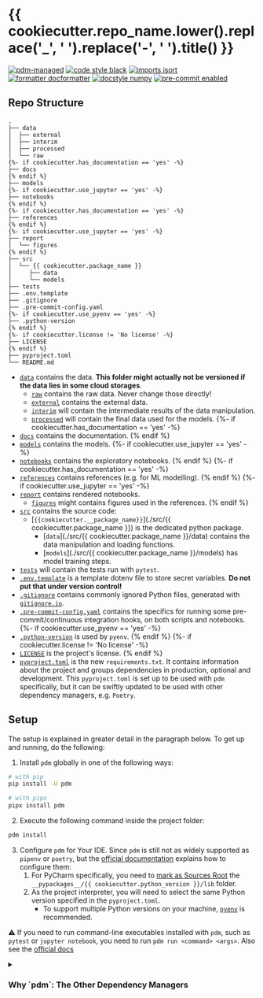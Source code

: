 # {{ cookiecutter.repo_name.lower().replace('_', ' ').replace('-', ' ').title() }}

[![pdm-managed](https://img.shields.io/badge/pdm-managed-blueviolet)](https://pdm.fming.dev)
[![code style black](https://img.shields.io/badge/code%20style-black-000000.svg)](https://github.com/psf/black)
[![imports isort](https://img.shields.io/badge/%20imports-isort-%231674b1)](https://pycqa.github.io/isort/)
[![formatter docformatter](https://img.shields.io/badge/%20formatter-docformatter-fedcba.svg)](https://github.com/PyCQA/docformatter)
[![docstyle numpy](https://img.shields.io/badge/%20style-numpy-459db9.svg)](https://numpydoc.readthedocs.io/en/latest/format.html)
[![pre-commit enabled](https://img.shields.io/badge/pre--commit-enabled-brightgreen?logo=pre-commit&logoColor=white)](https://github.com/pre-commit/pre-commit)

## Repo Structure

```
.
├── data
│  ├── external
│  ├── interim
│  ├── processed
│  └── raw
{%- if cookiecutter.has_documentation == 'yes' -%}
├── docs
{% endif %}
├── models
{%- if cookiecutter.use_jupyter == 'yes' -%}
├── notebooks
{% endif %}
{%- if cookiecutter.has_documentation == 'yes' -%}
├── references
{% endif %}
{%- if cookiecutter.use_jupyter == 'yes' -%}
├── report
│  └── figures
{% endif %}
├── src
│  └── {{ cookiecutter.package_name }}
│     ├── data
│     └── models
├── tests
├── .env.template
├── .gitignore
├── .pre-commit-config.yaml
{%- if cookiecutter.use_pyenv == 'yes' -%}
├── .python-version
{% endif %}
{%- if cookiecutter.license != 'No license' -%}
├── LICENSE
{% endif %}
├── pyproject.toml
└── README.md
```


* [`data`](./data) contains the data. **This folder might actually not be versioned if the data lies in some cloud storages**.
  * [`raw`](./data/raw) contains the raw data. Never change those directly!
  * [`external`](./data/external) contains the external data.
  * [`interim`](./data/interim) will contain the intermediate results of the data manipulation.
  * [`processed`](./data/processed) will contain the final data used for the models.
{%- if cookiecutter.has_documentation == 'yes' -%}
* [`docs`](./docs) contains the documentation.
{% endif %}
* [`models`](./models) contains the models.
{%- if cookiecutter.use_jupyter == 'yes' -%}
* [`notebooks`](./notebooks) contains the exploratory notebooks. 
{% endif %}
{%- if cookiecutter.has_documentation == 'yes' -%}
* [`references`](./references) contains references (e.g. for ML modelling).
{% endif %}
{%- if cookiecutter.use_jupyter == 'yes' -%}
* [`report`](./report) contains rendered notebooks.
  * [`figures`](./figures) might contains figures used in the references.
{% endif %}
* [`src`](./src) contains the source code: 
  * [`{{cookiecutter.__package_name}}`](./src/{{ cookiecutter.package_name }}) is the dedicated python package.
    * [`data`](./src/{{ cookiecutter.package_name }}/data) contains the data manipulation and loading functions.
    * [`models`](./src/{{ cookiecutter.package_name }}/models) has model training steps.
* [`tests`](./tests) will contain the tests run with `pytest`.
* [`.env.template`](./.env.template) is a template dotenv file to store secret variables. **Do not put that under version control!**
* [`.gitignore`](./.gitignore) contains commonly ignored Python files, generated with [`gitignore.io`](https://www.toptal.com/developers/gitignore).
* [`.pre-commit-config.yaml`](./.pre-commit-config.yaml) contains the specifics for running some pre-commit/continuous integration hooks, on both scripts and notebooks.
{%- if cookiecutter.use_pyenv == 'yes' -%}
* [`.python-version`](./.python-version) is used by `pyenv`.
{% endif %}
{%- if cookiecutter.license != 'No license' -%}
* [`LICENSE`](./LICENSE) is the project's license.
{% endif %}
* [`pyproject.toml`](./pyproject.toml) is the new `requirements.txt`. It contains information about the project and groups dependencies in production, optional and development. This `pyproject.toml` is set up to be used with `pdm` specifically, but it can be swiftly updated to be used with other dependency managers, e.g. `Poetry`.

## Setup

The setup is explained in greater detail in the paragraph below. To get up and running, do the following:

1. Install `pdm` globally in one of the following ways:

```bash
# with pip
pip install -U pdm

# with pipx
pipx install pdm
```

2. Execute the following command inside the project folder:

```bash
pdm install
```

3. Configure `pdm` for Your IDE. Since `pdm` is still not as widely supported as `pipenv` or `poetry`, but
   the [official documentation](https://pdm.fming.dev/#use-with-ide) explains how to configure them:
    1. For PyCharm specifically, you need
       to [mark as Sources Root](https://www.jetbrains.com/help/pycharm/configuring-project-structure.html#mark-dir-project-view)
       the `__pypackages__/{{ cookiecutter.python_version }}/lib` folder.
    2. As the project interpreter, you will need to select the same Python version specified in the `pyproject.toml`.
        * To support multiple Python versions on your machine, [`pyenv`](https://github.com/pyenv/pyenv) is recommended.

:warning: If you need to run command-line executables installed with `pdm`, such as `pytest` or `jupyter notebook`, you need to run `pdm run <command> <args>`. Also see the [official docs](https://pdm.fming.dev/latest/usage/scripts/)

<details>
   <summary><h3>Why `pdm`: The Other Dependency Managers</h3></summary>

There are a lot of Python dependency management tools - each with its own set of trade-offs. `conda` is painfully slow
and does not offer many of the capabilities that dependency managers display today - starting from the user
interface. [`mamba`](https://github.com/mamba-org/mamba) is a worthy replacement that can be installed in your
base `conda` environment. However, this does not solve problems such as cross-platform compatibility with Unix and
Windows OS. To ensure maximum compatibility, `pip` and virtualenv-based managers were chosen. Crucially, `conda` does
not support differentiation between production and development dependencies: tools such as `pytest` and `tox` will end
up in the same environment specification file - while they should be separated.

`poetry` does not suffer from these weaknesses, as it is production/build oriented. Yet, it was not considered as it
overly-uses upper version constraints (see [here](https://iscinumpy.dev/post/bound-version-constraints/)
and [here](https://iscinumpy.dev/post/poetry-versions/)) and, crucially, **does not plan to follow future PEP
standards**. [`pipenv`](https://github.com/pypa/pipenv) does not, but requires running a shell subprocess to work. `pdm`
is the latest addition in Python dependency management and it is developed independently by a member of PyPA, i.e. the
Python Packaging Authority. It is by far the most complete, albeit it lacks mainstream support that all the other
managers. `pipenv` and `pdm` support PEP standards and adopt the `pyproject.toml` file specification to ensure
deterministic builds.

</details>

